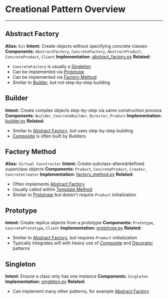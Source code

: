 # Creational Pattern Overview
-----
## Abstract Factory
**Alias:** `Kit` 
**Intent:** Create objects without specifying concrete classes
**Components:** `AbstractFactory`, `ConcreteFactory`, `AbstractProduct`, `ConcreteProduct`, `Client`
**Implementation:** [abstract_factory.py](/src/patterns/creational/abstract_factory.py)
**Related:** 
- `ConcreteFactory` is usually a [Singleton](/docs/creational_patterns/creational_patterns.md#singleton)
- Can be implemented via [Prototype](/docs/creational_patterns/creational_patterns.md#prototype)
- Can be implemented via [Factory Method](/docs/creational_patterns/creational_patterns.md#factory-method)
- Similar to [Builder](/docs/creational_patterns/creational_patterns.md#builder), but not step-by-step building

## Builder
**Intent:** Create complex objects step-by-step via same construction process
**Components:** `Builder`, `ConcreteBuilder`, `Director`, `Product`
**Implementation:** [builder.py](/src/patterns/creational/builder.py)
**Related:** 
- Similar to [Abstract Factory](/docs/creational_patterns/creational_patterns.md#abstract-factory), but uses step-by-step building
- [Composite](/docs/structural_patterns/structural_patterns.md#composite) is often built by Builders

## Factory Method
**Alias:** `Virtual Constructor`
**Intent:** Create subclass-altered/defined superclass objects
**Components:** `Product`, `ConcreteProduct`, `Creator`, `ConcreteCreator`
**Implementation:** [factory_method.py](/src/patterns/creational/factory_method.py)
**Related:**
- Often implements [Abstract Factory](/docs/creational_patterns/creational_patterns.md#abstract-factory)
- Usually called within [Template Method](/docs/behavioral_patterns/behavioral_patterns.md#template-method)
- Similar to [Prototype](/docs/creational_patterns/creational_patterns.md#prototype) but doesn't require `Product` initialization

## Prototype
**Intent:** Create replica objects from a prototype
**Components:** `Prototype`, `ConcretePrototype`, `Client`
**Implementation:** [prototype.py](/src/patterns/creational/prototype.py)
**Related:**
- Similar to [Abstract Factory](/docs/creational_patterns/creational_patterns.md#abstract-factory), but requires `Product` initialization
- Typically integrates will with heavy use of [Composite](/docs/structural_patterns/structural_patterns.md#composite) and [Decorator](/docs/structural_patterns/structural_patterns.md#decorator) patterns

## Singleton
**Intent:** Ensure a class only has one instance
**Components:** `Singleton`
**Implementation:** [singleton.py](/src/patterns/creational/singleton.py)
**Related:**
- Can implement many other patterns, for example [Abstract Factory](/docs/creational_patterns/creational_patterns.md#abstract-factory)
